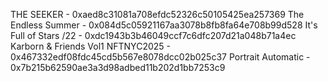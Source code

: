 THE SEEKER - 0xaed8c31081a708efdc52326c50105425ea257369
The Endless Summer - 0x084d5c05921167aa3078b8fb8fa64e708b99d528
It's Full of Stars /22 - 0xdc1943b3b46049ccf7c6dfc207d21a048b71a4ec
Karborn & Friends Vol1 NFTNYC2025 - 0x467332edf08fdc45cd5b567e8078dcc02b025c37
Portrait Automatic - 0x7b215b62590ae3a3d98adbed11b202d1bb7253c9